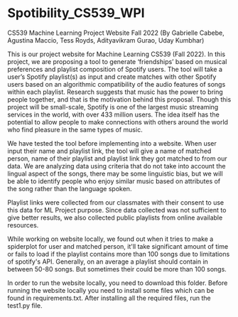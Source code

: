 # Spotibility_CS539_WPI
CS539 Machine Learning Project Website Fall 2022
(By Gabrielle Cabebe, Agustina Maccio, Tess Royds, Adityavikram Gurao, Uday Kumbhar)

This is our project website for Machine Learning CS539 (Fall 2022).
In this project, we are proposing a tool to generate ‘friendships’ based on musical preferences
and playlist composition of Spotify users. The tool will take a user’s Spotify playlist(s) as input
and create matches with other Spotify users based on an algorithmic compatibility of the audio
features of songs within each playlist.
Research suggests that music has the power to bring people together, and that is the motivation
behind this proposal. Though this project will be small-scale, Spotify is one of the largest music
streaming services in the world, with over 433 million users. The idea itself has the potential to
allow people to make connections with others around the world who find pleasure in the same
types of music.

We have tested the tool before implementing into a website.
When user input their name and playlist link, the tool will give a name of matched person, name of their playlist and playlist link they got matched to from our data.
We are analyzing data using criteria that do not take into account the lingual aspect of the songs, there may be some linguistic bias, but we will be able to identify people who enjoy similar music based on attributes of the song rather than the language spoken.
 
Playlist links were collected from our classmates with their consent to use this data for ML Project purpose. Since data collected was not sufficient to give better results, we also collected public playlists from online available resources.

While working on website locally, we found out when it tries to make a spiderplot for user and matched person, it'll take significant amount of time or fails to load if the playlist contains more than 100 songs due to limitations of spotify's API.
Generally, on an average a playlist should contain in between 50-80 songs. But sometimes their could be more than 100 songs.


In order to run the website locally, you need to download this folder. Before running the website locally you need to install some files which can be found in requirements.txt. After installing all the required files, run the test1.py file.
